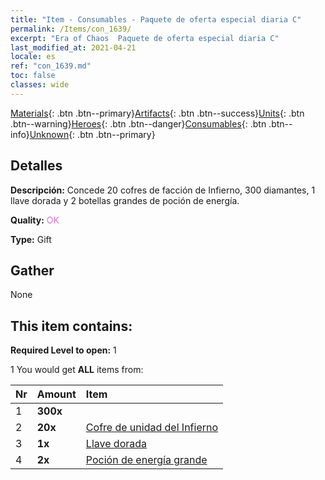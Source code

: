 ```yaml
---
title: "Item - Consumables - Paquete de oferta especial diaria C"
permalink: /Items/con_1639/
excerpt: "Era of Chaos  Paquete de oferta especial diaria C"
last_modified_at: 2021-04-21
locale: es
ref: "con_1639.md"
toc: false
classes: wide
---
```

 [Materials](/es/Items/){: .btn .btn--primary}[Artifacts](/es/Items/Artifacts/){: .btn .btn--success}[Units](/es/Items/Units/){: .btn .btn--warning}[Heroes](/es/Items/Heroes/){: .btn .btn--danger}[Consumables](/es/Items/Consumables/){: .btn .btn--info}[Unknown](/es/Items/Unknown/){: .btn .btn--primary}

## Detalles
 **Descripción:** Concede 20 cofres de facción de Infierno, 300 diamantes, 1 llave dorada y 2 botellas grandes de poción de energía.

 **Quality:** <span style="color: #DA70D6">OK</span>

 **Type:** Gift

## Gather

  None

## This item contains:

 **Required Level to open:** 1

 1 You would get **ALL** items  from:

  | Nr | Amount |     Item    |
  |:---|:-------|:------------|
  | 1 |  **300x** | <i class="fas fa-gem"/> |  | 
  | 2 |  **20x** | [Cofre de unidad del Infierno](/es/Items/con_1273/) |  | 
  | 3 |  **1x** | [Llave dorada](/es/Items/con_783/) |  | 
  | 4 |  **2x** | [Poción de energía grande](/es/Items/con_706/) |  | 
